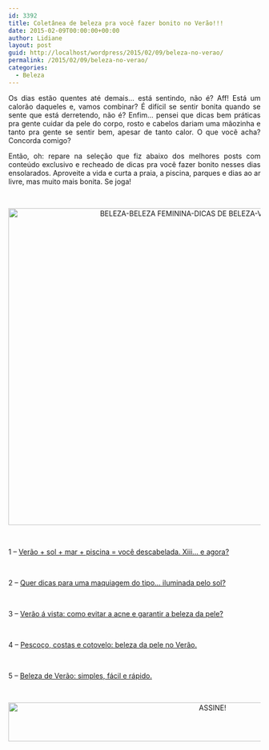```yaml
---
id: 3392
title: Coletânea de beleza pra você fazer bonito no Verão!!!
date: 2015-02-09T00:00:00+00:00
author: Lidiane
layout: post
guid: http://localhost/wordpress/2015/02/09/beleza-no-verao/
permalink: /2015/02/09/beleza-no-verao/
categories:
  - Beleza
---
```

<p align="justify">
  Os dias estão quentes até demais… está sentindo, não é? Aff! Está um calorão daqueles e, vamos combinar? É difícil se sentir bonita quando se sente que está derretendo, não é? Enfim… pensei que dicas bem práticas pra gente cuidar da pele do corpo, rosto e cabelos dariam uma mãozinha e tanto pra gente se sentir bem, apesar de tanto calor. O que você acha? Concorda comigo?
</p>

<p align="justify">
  Então, oh: repare na seleção que fiz abaixo dos melhores posts com conteúdo exclusivo e recheado de dicas pra você fazer bonito nesses dias ensolarados. Aproveite a vida e curta a praia, a piscina, parques e dias ao ar livre, mas muito mais bonita. Se joga!
</p>

&nbsp;

<p align="center">
  <a href="http://www.trololodemulher.com.br/blog/wp-content/uploads/2015/01/BELEZA-BELEZA-FEMININA-DICAS-DE-BELEZA-VERAO-VERAO-2015.png"><img class="alignnone size-full wp-image-10750" src="http://www.trololodemulher.com.br/blog/wp-content/uploads/2015/01/BELEZA-BELEZA-FEMININA-DICAS-DE-BELEZA-VERAO-VERAO-2015.png" alt="BELEZA-BELEZA FEMININA-DICAS DE BELEZA-VERAO-VERAO 2015" width="800" height="634" /></a>
</p>

&nbsp;

1 – <a href="http://www.trololodemulher.com.br/2014/02/06/cabelos-beleza-verao/" target="_blank">Verão + sol + mar + piscina = você descabelada. Xiii… e agora?</a>

&nbsp;

2 – <a href="http://www.belezacorpoecia.com/dicas-maquiagem-iluminada/" target="_blank">Quer dicas para uma maquiagem do tipo… iluminada pelo sol?</a>

&nbsp;

3 – <a href="http://www.trololodemulher.com.br/2011/09/12/acne-beleza-pele/" target="_blank">Verão á vista: como evitar a acne e garantir a beleza da pele?</a>

&nbsp;

4 – <a href="http://www.trololodemulher.com.br/2011/10/17/beleza-da-pele-no-verao/" target="_blank">Pescoço, costas e cotovelo: beleza da pele no Verão.</a>

&nbsp;

5 – <a href="http://www.trololodemulher.com.br/2014/01/16/beleza-de-verao/" target="_blank">Beleza de Verão: simples, fácil e rápido.</a>

&nbsp;

<p align="center">
  <a href="http://feedburner.google.com/fb/a/mailverify?uri=blogBichaFemea&loc=en_US" target="_blank"><img class="alignnone size-full wp-image-10439" src="http://www.trololodemulher.com.br/blog/wp-content/uploads/2014/09/ASSINE.png" alt="ASSINE!" width="800" height="78" /></a>
</p>

<p align="center">
  <p>
    &nbsp;
  </p>
  
  <p>
    &nbsp;
  </p>
